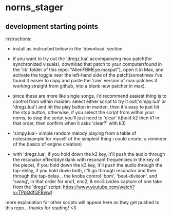 # norns_stager
## development starting points

instructions:

* install as instructed below in the 'download' section
* if you want to try out the 'dregz.lua' accompanying max patch(for synchronized visuals), download that patch to your computer(found in the 'lib' folder of this repo: "AlienFBMEye.maxpat"), open it in Max, and activate the toggle near the left-hand side of the patch(sometimes i've found it easier to copy and paste the 
'raw' version of max patches if working straight from github, into a blank new patcher in max).

* since these are more like single songs, i'd recommend easiest thing is to control from within maiden: select either script to try it out('simpy.lua' or 'dregz.lua') and hit the play button in maiden, then it's easy to just hit the stop button, otherwise, if you select the script from within your norns, to stop the script you'll just need to 'clear' it(hold k2 then k1 in that order, then confirm when it asks 'clear?' with k3)

* 'simpy.lua'- simple random melody playing from a table of notes(example for myself of the simplest thing i could create; a reminder of the basics of engine creation)

* with 'dregz.lua', if you hold down the k2 key, it'll push the audio through the resonator effect(dynklank with resonant frequencies in the key of the piece), if you hold down the k3 key, it'll push the audio through the tap-delay, if you hold down both, it'll go through resonator and then through the tap-delay...
the knobs control 'bpm', 'beat-division', and 'swing', in that order for enc1, enc2, & enc3
(video capture of one take from the 'dregz' script: https://www.youtube.com/watch?v=TPpQdfQFBww)

more explanation for other scripts will appear here as they get pushed to this repo... thanks for reading! <3
